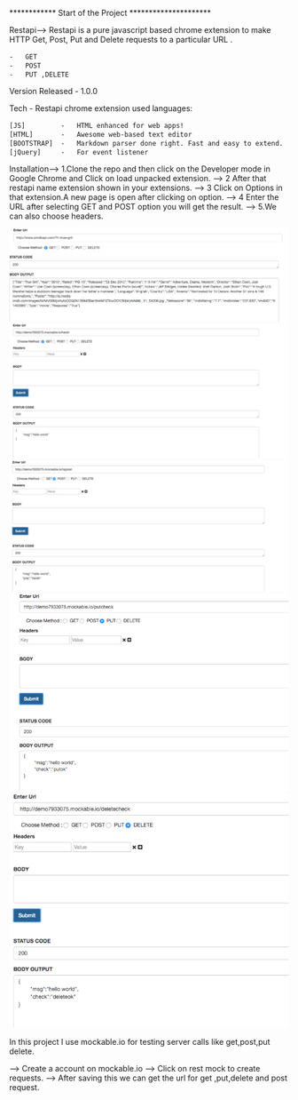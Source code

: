 ************ Start of the Project *********************

Restapi-->
Restapi is a pure javascript based chrome extension to make HTTP Get, Post, Put and Delete requests to a particular URL .

	-	GET
	-	POST
	-	PUT ,DELETE

Version Released
	-	1.0.0

Tech
	-	Restapi chrome extension used languages:

	[JS]         -   HTML enhanced for web apps!
	[HTML]       - 	 Awesome web-based text editor
	[BOOTSTRAP]  -   Markdown parser done right. Fast and easy to extend.
	[jQuery] 	 -   For event listener

Installation-->
1.Clone the repo and then click on the Developer mode in Google Chrome and Click on load unpacked extension. -->
2 After that restapi name extension shown in your extensions. -->
3 Click on Options in that extension.A new page is open after clicking on option. -->
4 Enter the URL after selecting GET and POST option you will get the result. -->
5.We can also choose headers.


![alt text](screenshots/screen1.png "Description goes here")
![alt text](screenshots/screen2.png "Description goes here")
![alt text](screenshots/screen3.png "Description goes here")
![alt text](screenshots/screen4.png "Description goes here")
![alt text](screenshots/screen5.png "Description goes here")
![alt text](screenshots/screen6.png "Description goes here")

In this project I use mockable.io for testing server calls like get,post,put delete.

--> Create a account on mockable.io 
--> Click on rest mock to create requests.
--> After saving this we can get the url for get ,put,delete and post request.